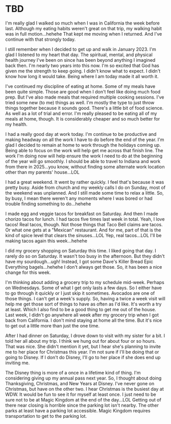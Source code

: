 # TBD

I'm really glad I walked so much when I was in California the week before last. Although my eating habits weren't great on that trip, my walking habit was in full motion...hehehe That kept me moving when I returned. And I've continue with that strongly today.

I still remember when I decided to get up and walk in January 2023. I'm glad I listened to my heart that day. The spiritual, mental, and physical health journey I've been on since has been beyond anything I imagined back then. I'm nearly two years into this now. I'm so excited that God has given me the strength to keep going. I didn't know what to expect. I didn't know how long it would take. Being where I am today made it all worth it.

I've continued my discipline of eating at home. Some of my meals have been quite simple. Those are good when I don't feel like doing much food prep. But I've also made meals that required multiple cooking sessions. I've tried some new (to me) things as well. I'm mostly the type to just throw things together because it sounds good. There's a little bit of food science. As well as a lot of trial and error. I'm really pleased to be eating all of my meals at home, though. It is considerably cheaper and so much better for my health.

I had a really good day at work today. I'm continue to be productive and making headway on all the work I have to do before the end of the year. I'm glad I decided to remain at home to work through the holidays coming up. Being able to focus on the work will help get me across that finish line. The work I'm doing now will help ensure the work I need to do at the beginning of the year will go smoothly. I should be able to travel to Indiana and work from there in 2025...you know, without finding some alternate work location other than my parents' house...LOL

I had a great weekend. It went by rather quickly. I feel that's because it was pretty busy. Aside from church and my weekly calls I do on Sunday, most of the weekend was unplanned. And I still made some time to relax a little. So, by busy, I mean there weren't any moments where I was bored or had trouble finding something to do...hehehe

I made egg and veggie tacos for breakfast on Saturday. And then I made chorizo tacos for lunch. I had tacos five times last week in total. Yeah, I love tacos! Real tacos, though. Not those things that Taco Bell claims are tacos. Or what one gets at a "Mexican" restaurant. And for me, part of that is the kind of spice level that clears the sinuses...LOL Yep, real tacos...LOL I'll be making tacos again this week...hehehe

I did my grocery shopping on Saturday this time. I liked going that day. I rarely do so on Saturday. It wasn't too busy in the afternoon. But they didn't have my sourdough...ugh! Instead, I got some Dave's Killer Bread Epic Everything bagels...hehehe I don't always get those. So, it has been a nice change for this week.

I'm thinking about adding a grocery trip to my schedule mid-week. Perhaps on Wednesdays. Some of what I get only lasts a few days. So I either have to go through it quickly or I just skip it sometimes. Avocados are one of those things. I can't get a week's supply. So, having a twice a week visit will help me get those sort of things to have as often as I'd like. It's worth a try at least. Which I also find to be a good thing to get me out of the house. Last week, I didn't go anywhere all week after my grocery trip when I got back from California. I don't mind staying at home all the time. But it's nice to get out a little more than just the one time.

After I had dinner on Saturday, I drove down to visit with my sister for a bit. I told her all about my trip. I think we hung out for about four or so hours. That was nice. She didn't mention it yet, but I hear she's planning to invite me to her place for Christmas this year. I'm not sure if I'll be doing that or going to Disney. If I don't do Disney, I'll go to her place if she does end up inviting me.

The Disney thing is more of a once in a lifetime kind of thing. I'm considering giving up my annual pass next year. So, I thought about doing Thanksgiving, Christmas, and New Years at Disney. I've never gone on Christmas, but have on the other two. I hear Christmas is the busiest day at WDW. It would be fun to see it for myself at least once. I just need to be sure not to be at Magic Kingdom at the end of the day...LOL Getting out of there near closing is horrible since the parking lot isn't nearby. The other parks at least have a parking lot accessible. Magic Kingdom requires transportation to get to the parking lot.